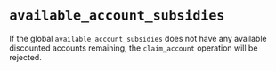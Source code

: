 

# `available_account_subsidies`

If the global `available_account_subsidies` does not have any available discounted accounts remaining, the `claim_account` operation will be rejected.
